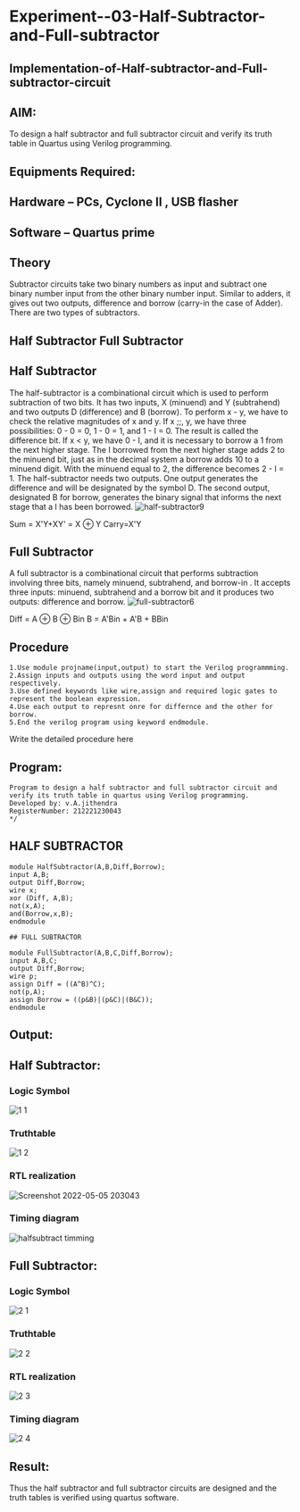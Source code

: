 # Experiment--03-Half-Subtractor-and-Full-subtractor
## Implementation-of-Half-subtractor-and-Full-subtractor-circuit
## AIM:
To design a half subtractor and full subtractor circuit and verify its truth table in Quartus using Verilog programming.

## Equipments Required:
## Hardware – PCs, Cyclone II , USB flasher
## Software – Quartus prime
## Theory
Subtractor circuits take two binary numbers as input and subtract one binary number input from the other binary number input. Similar to adders, it gives out two outputs, difference and borrow (carry-in the case of Adder). There are two types of subtractors.

## Half Subtractor Full Subtractor
## Half Subtractor
The half-subtractor is a combinational circuit which is used to perform subtraction of two bits. It has two inputs, X (minuend) and Y (subtrahend) and two outputs D (difference) and B (borrow). To perform x - y, we have to check the relative magnitudes of x and y. If x ;;, y, we have three possibilities: 0 - 0 = 0, 1 - 0 = 1, and 1 - I = 0. The result is called the difference bit. If x < y, we have 0 - I, and it is necessary to borrow a 1 from the next higher stage. The I borrowed from the next higher stage adds 2 to the minuend bit, just as in the decimal system a borrow adds 10 to a minuend digit. With the minuend equal to 2, the difference becomes 2 - I = 1. The half-subtractor needs two outputs. One output generates the difference and will be designated by the symbol D. The second output, designated B for borrow, generates the binary signal that informs the next stage that a I has been borrowed.
![half-subtractor9](https://user-images.githubusercontent.com/36288975/166112538-58c3bc7c-ee5d-4e6a-ac8d-8e8328efe27a.png)


Sum = X'Y+XY' = X ⊕ Y
Carry=X'Y

## Full Subtractor
A full subtractor is a combinational circuit that performs subtraction involving three bits, namely minuend, subtrahend, and borrow-in . It accepts three inputs: minuend, subtrahend and a borrow bit and it produces two outputs: difference and borrow. 
![full-subtractor6](https://user-images.githubusercontent.com/36288975/166112541-24c68359-3de8-4674-ae22-8272ffc385ed.png)


Diff = A ⊕ B ⊕ Bin B = A'Bin + A'B + BBin

## Procedure
~~~
1.Use module projname(input,output) to start the Verilog programmming.
2.Assign inputs and outputs using the word input and output respectively.
3.Use defined keywords like wire,assign and required logic gates to represent the boolean expression.
4.Use each output to represnt onre for differnce and the other for borrow.
5.End the verilog program using keyword endmodule.

~~~

Write the detailed procedure here 


## Program:
~~~ /*
Program to design a half subtractor and full subtractor circuit and verify its truth table in quartus using Verilog programming.
Developed by: v.A.jithendra
RegisterNumber: 212221230043
*/
~~~
## HALF SUBTRACTOR
~~~
module HalfSubtractor(A,B,Diff,Borrow);
input A,B;
output Diff,Borrow;
wire x;
xor (Diff, A,B);
not(x,A);
and(Borrow,x,B);
endmodule

## FULL SUBTRACTOR

module FullSubtractor(A,B,C,Diff,Borrow);
input A,B,C;
output Diff,Borrow;
wire p;
assign Diff = ((A^B)^C);
not(p,A);
assign Borrow = ((p&B)|(p&C)|(B&C));
endmodule
~~~


## Output:
## Half Subtractor:
### Logic Symbol

![1 1](https://user-images.githubusercontent.com/94226297/167161872-3f1e89fd-3c31-4d8e-8130-d002854557e5.png)


### Truthtable
![1 2](https://user-images.githubusercontent.com/94226297/167161887-f0590beb-3f4e-43ed-8a68-8c072a46fb81.png)


### RTL realization
![Screenshot 2022-05-05 203043](https://user-images.githubusercontent.com/94226297/167161958-c52de9a1-1112-4a5d-a186-82b3b75e693f.png)


### Timing diagram
![halfsubtract  timming](https://user-images.githubusercontent.com/94226297/167161971-24a6c1e2-2d27-46a2-a498-6217749fe087.png)

## Full Subtractor:

### Logic Symbol
![2 1](https://user-images.githubusercontent.com/94226297/167161998-721ba8eb-348f-411e-9586-f3c3469d7a50.png)

### Truthtable
![2 2](https://user-images.githubusercontent.com/94226297/167162027-0c5225fb-1400-4d6a-9f16-18bbf6789916.png)



### RTL realization
![2 3](https://user-images.githubusercontent.com/94226297/167162234-059a0c8f-d56a-4fc0-91bb-a7ec60c6e099.png)


### Timing diagram
![2 4](https://user-images.githubusercontent.com/94226297/167162260-72639663-b15b-4b94-8276-40f1c29b297e.png)


## Result:
Thus the half subtractor and full subtractor circuits are designed and the truth tables is verified using quartus software.
